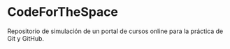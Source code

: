 # CodeForTheSpace

Repositorio de simulación de un portal de cursos online para la práctica de Git y GitHub.
